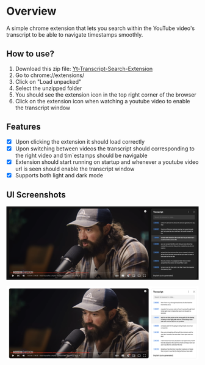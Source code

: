 # Overview

A simple chrome extension that lets you search within the YouTube video's transcript to be able to navigate timestamps smoothly.

## How to use?

1. Download this zip file: [Yt-Transcript-Search-Extension](https://drive.google.com/file/d/1TkosBxqiembl9vCRiwzvmxiQcb9On0Ai/view?usp=drive_link)
2. Go to chrome://extensions/
3. Click on "Load unpacked"
4. Select the unzipped folder
5. You should see the extension icon in the top right corner of the browser
6. Click on the extension icon when watching a youtube video to enable the transcript window

## Features

- [x] Upon clicking the extension it should load correctly
- [x] Upon switching between videos the transcript should corresponding to the right video and tim`estamps should be navigable
- [x] Extension should start running on startup and whenever a youtube video url is seen should enable the transcript window
- [x] Supports both light and dark mode

## UI Screenshots

![dark-bg](public/dark.png)

![light-bg](public/light.png)
